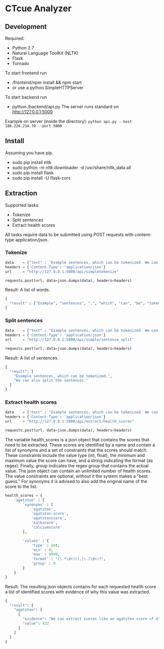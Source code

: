 CTcue Analyzer
=========

## Development

Required:
- Python 2.7
- Natural Language ToolKit (NLTK)
- Flask
- Tornado

To start frontend run
- /frontend/npm install && npm start
- or use a python SimpleHTTPServer

To start backend run
- python /backend/api.py
The server runs standard on http://127.0.0.1:5000

Example on server (inside the directory):
`python api.py --host 188.226.214.70 --port 5000`

## Install

Assuming you have pip.

* sudo pip install nltk
* sudo python -m nltk.downloader -d /usr/share/nltk_data all
* sudo pip install flask
* sudo pip install -U flask-cors

## Extraction

Supported tasks:
- Tokenize
- Split sentences
- Extract health scores

All tasks require data to be submitted using POST requests with content-type application/json.

### Tokenize
```python
data    = {"text" : "Example sentences, which can be tokenized. We can also split the sentences."}
headers = {'Content-Type': 'application/json'}
url     = "http://127.0.0.1:5000/api/simpletokenize"

requests.post(url, data=json.dumps(data), headers=headers)
```

Result:
A list of words.
```python
{
  "result" : ["Example", "sentences", ",", "which", "can", "be", "tokenized", ".", "We", "can", "also", "split", "the", "sentences", "."]
}
```


### Split sentences
```python
data    = {"text" : "Example sentences, which can be tokenized. We can also split the sentences."}
headers = {'Content-Type': 'application/json'}
url     = "http://127.0.0.1:5000/api/simple/sentence_split"

requests.post(url, data=json.dumps(data), headers=headers)
```

Result:
A list of sentences.
```python
{
  "result": [
    "Example sentences, which can be tokenized.",
    "We can also split the sentences."
  ]
}
```

### Extract health scores
```python
data    = {"text" : "Example sentences, which can be tokenized. We can also split the sentences. We can extract scores like an agatston score of 432.", "health_scores" : health_scores}
headers = {'Content-Type': 'application/json'}
url     = "http://127.0.0.1:5000/api/extract/health_scores"

requests.post(url, data=json.dumps(data), headers=headers)
```

The variable health_scores is a json object that contains the scores that need to be extracted. These scores are identified by a name and contain a list of synonyms and a set of constraints that the scores should match. These constraints include the value type (int, float), the minimum and maximum value the score can have, and a string indicating the format (as regex). Finally, group indicates the regex group that contains the actual value. The json object can contain an unlimited number of health scores. The value constraints are optional, without it the system makes a "best guess." For synonyms it is advised to also add the original name of the score to the list.

```python
health_scores = {
	'agatston' : {
		'synonyms' : [
			'agatston',
			'agatston-score',
			'agatstonscore',
			'kalkscore',
			'calciumscore'
		],

		'values' : {
			'type' : int,
			'min' : 0,
			'max' : 9999,
			'format' : "(\-*\d+)((,|\.)\d+)?",
			'group' : 0
		}
	}
}
```

Result:
The resulting json objects contains for each requested health score a list of identified scores with evidence of why this value was extracted.
```python
{
  "result": {
    "agatston": [
      {
        "evidence": "We can extract scores like an agatston score of 432.",
        "value": 432
      }
    ]
  }
}
```
